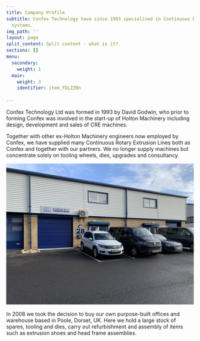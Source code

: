 ```yaml
---
title: Company Profile
subtitle: Confex Technology have since 1993 specialised in Continuous Rotary Extrusion
  systems.
img_path: ''
layout: page
split_content: Split content - what is it?
sections: []
menu:
  secondary:
    weight: 1
  main:
    weight: 3
    identifier: item_fDLZZBn

---
```

Confex Technology Ltd was formed in 1993 by David Godwin, who prior to forming Confex was involved in the start-up of Holton Machinery including design, development and sales of CRE machines.

Together with other ex-Holton Machinery engineers now employed by Confex, we have supplied many Continuous Rotary Extrusion Lines both as Confex and together with our partners. We no longer supply machines but concentrate solely on tooling wheels, dies, upgrades and consultancy.

![](/images/property1.jpg)

In 2008 we took the decision to buy our own purpose-built offices and warehouse based in Poole, Dorset, UK. Here we hold a large stock of spares, tooling and dies, carry out refurbishment and assembly of items such as extrusion shoes and head frame assemblies.